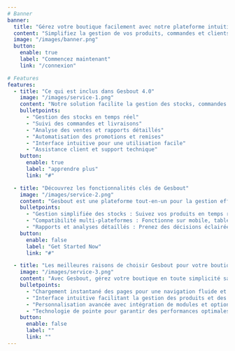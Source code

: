 ```yaml
---
# Banner
banner:
  title: "Gérez votre boutique facilement avec notre plateforme intuitive et performante"
  content: "Simplifiez la gestion de vos produits, commandes et clients grâce à notre solution efficace. Maximisez vos ventes et optimisez votre temps avec des outils performants."
  image: "/images/banner.png"
  button:
    enable: true
    label: "Commencez maintenant"
    link: "/connexion"

# Features
features:
  - title: "Ce qui est inclus dans Gesbout 4.0"
    image: "/images/service-1.png"
    content: "Notre solution facilite la gestion des stocks, commandes et clients, tout en améliorant vos ventes grâce à des outils intuitifs et efficaces."
    bulletpoints:
      - "Gestion des stocks en temps réel"
      - "Suivi des commandes et livraisons"
      - "Analyse des ventes et rapports détaillés"
      - "Automatisation des promotions et remises"
      - "Interface intuitive pour une utilisation facile"
      - "Assistance client et support technique"
    button:
      enable: true
      label: "apprendre plus"
      link: "#"

  - title: "Découvrez les fonctionnalités clés de Gesbout"
    image: "/images/service-2.png"
    content: "Gesbout est une plateforme tout-en-un pour la gestion efficace de votre boutique. Elle offre une gamme de fonctionnalités avancées pour optimiser votre activité commerciale. Parmi ses principales caractéristiques :"
    bulletpoints:
      - "Gestion simplifiée des stocks : Suivez vos produits en temps réel et évitez les ruptures de stock"
      - "Compatibilité multi-plateformes : Fonctionne sur mobile, tablette et ordinateur."
      - "Rapports et analyses détaillés : Prenez des décisions éclairées grâce à des statistiques précises."
    button:
      enable: false
      label: "Get Started Now"
      link: "#"

  - title: "Les meilleures raisons de choisir Gesbout pour votre boutique"
    image: "/images/service-3.png"
    content: "Avec Gesbout, gérez votre boutique en toute simplicité sans compromettre la performance ni l’expérience utilisateur. Profitez d’outils puissants et adaptés à vos besoins."
    bulletpoints:
      - "Chargement instantané des pages pour une navigation fluide et un meilleur référencement."
      - "Interface intuitive facilitant la gestion des produits et des commandes."
      - "Personnalisation avancée avec intégration de modules et options sur mesure."
      - "Technologie de pointe pour garantir des performances optimales."
    button:
      enable: false
      label: ""
      link: ""
---
```

